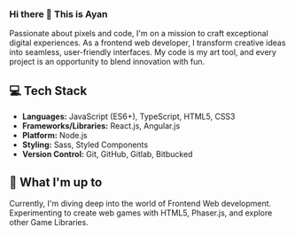 ### Hi there 👋 This is Ayan
Passionate about pixels and code, I'm on a mission to craft exceptional digital experiences. As a frontend web developer, I transform creative ideas into seamless, user-friendly interfaces. My code is my art tool, and every project is an opportunity to blend innovation with fun.

## 💻 Tech Stack
- **Languages:** JavaScript (ES6+), TypeScript, HTML5, CSS3
- **Frameworks/Libraries:** React.js, Angular.js
- **Platform:** Node.js
- **Styling:** Sass, Styled Components
- **Version Control:** Git, GitHub, Gitlab, Bitbucked

## 🚀 What I'm up to
Currently, I'm diving deep into the world of Frontend Web development. Experimenting to create web games with HTML5, Phaser.js, and explore other Game Libraries.

<!--
**ayankz/ayankz** is a ✨ _special_ ✨ repository because its `README.md` (this file) appears on your GitHub profile.

Here are some ideas to get you started:

- 🔭 I’m currently working on ...
- 🌱 I’m currently learning ...
- 👯 I’m looking to collaborate on ...
- 🤔 I’m looking for help with ...
- 💬 Ask me about ...
- 📫 How to reach me: ...
- 😄 Pronouns: ...
- ⚡ Fun fact: ...
-->
